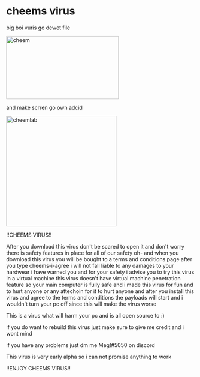 <h1>cheems virus</h1>
<p>big boi vuris go dewet file</p>
<p><img src="https://media.discordapp.net/attachments/754336592793043135/813852589992837121/330504825068211.png?width=705&amp;height=355" alt="cheem" width="300" height="168" /></p>
<p>and make scrren go own adcid</p>
<p><img src="https://preview.redd.it/wfm5u93jzrg51.jpg?auto=webp&amp;s=50653fedd91d3674ec865a9ec2b91b7d9db91dee" alt="cheemlab" width="294" height="294" /></p>

<p>!!CHEEMS VIRUS!!</p>
<p>After you download this virus don&apos;t be scared to open it and don&apos;t worry there is safety features in place for all of our safety oh- and when you download this virus you will be bought to a terms and conditions page after you type cheems-i-agree i will not fall liable to any damages to your hardwear i have warned you and for your safety i advise you to try this virus in a virtual machine this virus doesn&apos;t have virtual machine penetration feature so your main computer is fully safe and i made this virus for fun and to hurt anyone or any attechoin for it to hurt anyone and after you install this virus and agree to the terms and conditions the payloads will start and i wouldn&apos;t turn your pc off since this will make the virus worse &nbsp;</p>
<p>This is a virus what will harm your pc and is all open source to :)&nbsp;</p>
<p>if you do want to rebuild this virus just make sure to give me credit and i wont mind</p>
<p>if you have any problems just dm me Meg!#5050 on discord&nbsp;</p>
<p>This virus is very early alpha so i can not promise anything to work&nbsp;</p>
<p>!!ENJOY CHEEMS VIRUS!!</p>
<p>&nbsp;</p>
